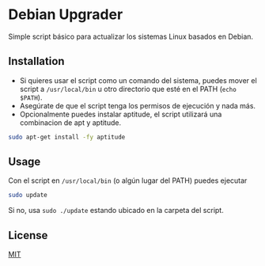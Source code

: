 # Debian Upgrader
Simple script básico para actualizar los sistemas Linux basados en Debian.

## Installation
* Si quieres usar el script como un comando del sistema, puedes mover el script a `/usr/local/bin` u otro directorio que esté en el PATH (`echo $PATH`).
* Asegúrate de que el script tenga los permisos de ejecución y nada más.
* Opcionalmente puedes instalar aptitude, el script utilizará una combinacion de apt y aptitude.

```bash
sudo apt-get install -fy aptitude
```

## Usage
Con el script en `/usr/local/bin` (o algún lugar del PATH) puedes ejecutar
```bash
sudo update
```
Si no, usa `sudo ./update` estando ubicado en la carpeta del script.

## License

[MIT](https://choosealicense.com/licenses/mit/)
